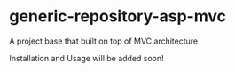 # generic-repository-asp-mvc
A project base that built on top of MVC architecture

Installation and Usage will be added soon!
